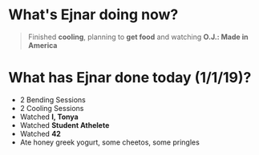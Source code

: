 # What's Ejnar doing now?
> Finished __cooling__, planning to __get food__ and watching __O.J.: Made in America__

# What has Ejnar done today (1/1/19)?
* 2 Bending Sessions
* 2 Cooling Sessions
* Watched __I, Tonya__
* Watched __Student Athelete__
* Watched __42__
* Ate honey greek yogurt, some cheetos, some pringles
